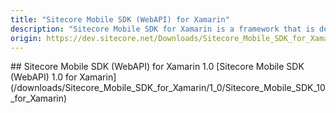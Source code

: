 ```yaml
---
title: "Sitecore Mobile SDK (WebAPI) for Xamarin"
description: "Sitecore Mobile SDK for Xamarin is a framework that is designed to help the developer produce native mobile applications that use and serve content that is managed by Sitecore."
origin: https://dev.sitecore.net/Downloads/Sitecore_Mobile_SDK_for_Xamarin.aspx
---
```


<Card variant='outlineRaised' px={0} mb={8}>
<CardHeader>
## Sitecore Mobile SDK (WebAPI) for Xamarin 1.0
</CardHeader>
<CardBody>
[Sitecore Mobile SDK (WebAPI) 1.0 for Xamarin](/downloads/Sitecore_Mobile_SDK_for_Xamarin/1_0/Sitecore_Mobile_SDK_10_for_Xamarin)
</CardBody>          
</Card>